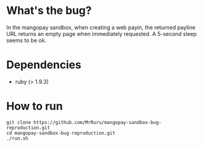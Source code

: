 # What's the bug?

In the mangopay sandbox, when creating a web payin, the returned payline URL returns an empty page when immediately requested. A 5-second sleep seems to be ok.


# Dependencies

* ruby (> 1.9.3)


# How to run

```
git clone https://github.com/MrRuru/mangopay-sandbox-bug-reproduction.git
cd mangopay-sandbox-bug-reproduction.git
./run.sh
```
